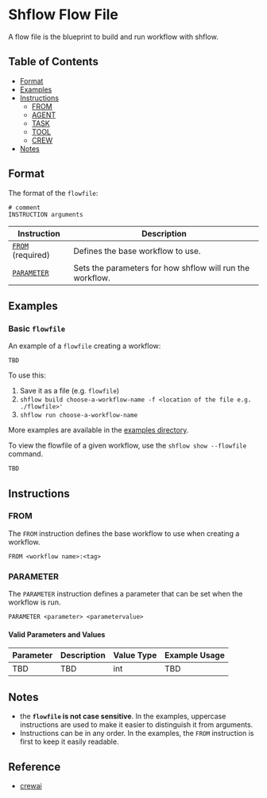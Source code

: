 # Shflow Flow File

A flow file is the blueprint to build and run workflow with shflow.

## Table of Contents

- [Format](#format)
- [Examples](#examples)
- [Instructions](#instructions)
    - [FROM](#from)
    - [AGENT](#agent)
    - [TASK](#task)
    - [TOOL](#tool)
    - [CREW](#crew)
- [Notes](#notes)

## Format

The format of the `flowfile`:

```flowfile
# comment
INSTRUCTION arguments
```

| Instruction                         | Description                                               |
| ----------------------------------- |-----------------------------------------------------------|
| [`FROM`](#from-required) (required) | Defines the base workflow to use.                         |
| [`PARAMETER`](#parameter)           | Sets the parameters for how shflow will run the workflow. |

## Examples

### Basic `flowfile`

An example of a `flowfile` creating a workflow:

```flowfile
TBD
```

To use this:

1. Save it as a file (e.g. `flowfile`)
2. `shflow build choose-a-workflow-name -f <location of the file e.g. ./flowfile>'`
3. `shflow run choose-a-workflow-name`

More examples are available in the [examples directory](../examples).

To view the flowfile of a given workflow, use the `shflow show --flowfile` command.

  ```bash
  TBD
  ```

## Instructions

### FROM

The `FROM` instruction defines the base workflow to use when creating a workflow.

```flowfile
FROM <workflow name>:<tag>
```

### PARAMETER

The `PARAMETER` instruction defines a parameter that can be set when the workflow is run.

```flowfile
PARAMETER <parameter> <parametervalue>
```

#### Valid Parameters and Values

| Parameter | Description | Value Type | Example Usage |
|-----------|-------------| ---------- |---------------|
| TBD       | TBD         | int        | TBD           |

## Notes

- the **`flowfile` is not case sensitive**. In the examples, uppercase instructions are used to make it easier to distinguish it from arguments.
- Instructions can be in any order. In the examples, the `FROM` instruction is first to keep it easily readable.

## Reference

- [crewai](https://github.com/crewAIInc/crewAI)
